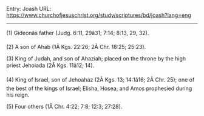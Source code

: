 Entry: Joash
URL: https://www.churchofjesuschrist.org/study/scriptures/bd/joash?lang=eng

---

(1) Gideonâs father (Judg. 6:11, 29â31; 7:14; 8:13, 29, 32).

(2) A son of Ahab (1Â Kgs. 22:26; 2Â Chr. 18:25; 25:23).

(3) King of Judah, and son of Ahaziah; placed on the throne by the high priest Jehoiada (2Â Kgs. 11â12; 14).

(4) King of Israel, son of Jehoahaz (2Â Kgs. 13; 14:1â16; 2Â Chr. 25); one of the best of the kings of Israel; Elisha, Hosea, and Amos prophesied during his reign.

(5) Four others (1Â Chr. 4:22; 7:8; 12:3; 27:28).
